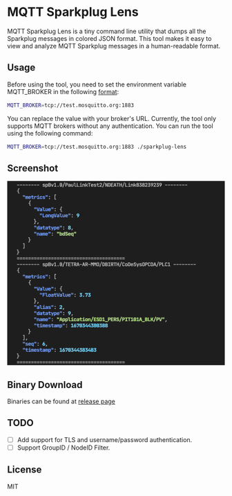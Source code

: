 # MQTT Sparkplug Lens

MQTT Sparkplug Lens is a tiny command line utility that dumps all the Sparkplug messages in colored JSON format. This tool makes it easy to view and analyze MQTT Sparkplug messages in a human-readable format.

## Usage

Before using the tool, you need to set the environment variable MQTT_BROKER in the following [format](https://pkg.go.dev/github.com/eclipse/paho.mqtt.golang#ClientOptions.AddBroker):

```sh
MQTT_BROKER=tcp://test.mosquitto.org:1883
```

You can replace the value with your broker's URL. Currently, the tool only supports MQTT brokers without any authentication. You can run the tool using the following command:

```sh
MQTT_BROKER=tcp://test.mosquitto.org:1883 ./sparkplug-lens
```

## Screenshot

![screenshot](./screenshots/mqtt-sparkplug-lens.png)

## Binary Download

Binaries can be found at [release page](https://github.com/imZack/sparkplug-lens/releases)

## TODO

- [ ] Add support for TLS and username/password authentication.
- [ ] Support GroupID / NodeID Filter.

## License

MIT
